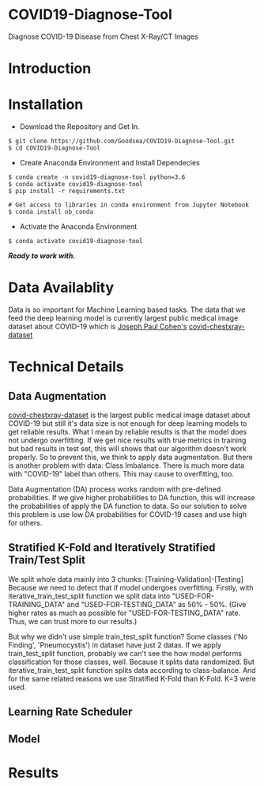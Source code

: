 # COVID19-Diagnose-Tool
Diagnose COVID-19 Disease from Chest X-Ray/CT Images

# Introduction 

# Installation

- Download the Repository and Get In.
```
$ git clone https://github.com/Goodsea/COVID19-Diagnose-Tool.git
$ cd COVID19-Diagnose-Tool
```
- Create Anaconda Environment and Install Dependecies
```
$ conda create -n covid19-diagnose-tool python=3.6
$ conda activate covid19-diagnose-tool
$ pip install -r requirements.txt
```
```
# Get access to libraries in conda environment from Jupyter Notebook
$ conda install nb_conda 
```

- Activate the Anaconda Environment 
```
$ conda activate covid19-diagnose-tool
```
<b><i> Ready to work with.</i></b>

# Data Availablity
Data is so important for Machine Learning based tasks. The data that we feed the deep learning model is currently largest public medical image dataset about COVID-19 which is <a href="https://josephpcohen.com/w/">Joseph Paul Cohen's</a> <a href="https://github.com/ieee8023/covid-chestxray-dataset">covid-chestxray-dataset</a>

# Technical Details
## Data Augmentation  
<a href="https://github.com/ieee8023/covid-chestxray-dataset">covid-chestxray-dataset</a> is the largest public medical image dataset about COVID-19 but still it's data size is not enough for deep learning models to get reliable results. What I mean by reliable results is that the model does not undergo overfitting. If we get nice results with true metrics in training but bad results in test set, this will shows that our algorithm doesn't work properly. So to prevent this, we think to apply data augmentation. But there is another problem with data: Class Imbalance. There is much more data with "COVID-19" label than others. This may cause to overfitting, too. 

Data Augmentation (DA) process works random with pre-defined probabilities. If we give higher probabilities to DA function, this will increase the probabilities of apply the DA function to data. So our solution to solve this problem is use low DA probabilities for COVID-19 cases and use high for others. 

## Stratified K-Fold and Iteratively Stratified Train/Test Split
We split whole data mainly into 3 chunks: [Training-Validation]-[Testing] Because we need to detect that if model undergoes overfitting. Firstly, with iterative_train_test_split function we split data into "USED-FOR-TRAINING_DATA" and "USED-FOR-TESTING_DATA" as 50% - 50%. (Give higher rates as much as possible for "USED-FOR-TESTING_DATA" rate. Thus, we can trust more to our results.) 

But why we didn't use simple train_test_split function? Some classes ('No Finding', 'Pneumocystis') in dataset have just 2 datas. If we apply train_test_split function, probably we can't see the how model performs classification for those classes, well. Because it splits data randomized. But iterative_train_test_split function splits data according to class-balance. And for the same related reasons we use Stratified K-Fold than K-Fold. K=3 were used.

## Learning Rate Scheduler

## Model


# Results

